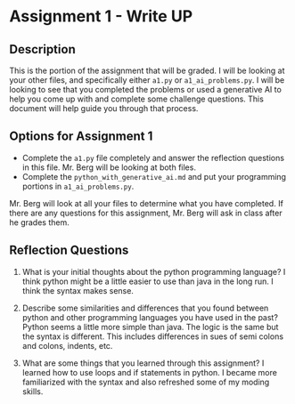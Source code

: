 # Assignment 1 - Write UP

## Description
This is the portion of the assignment that will be graded.  I will be looking at your other files, and specifically either `a1.py` or `a1_ai_problems.py`.  I will be looking to see that you completed the problems or used a generative AI to help you come up with and complete some challenge questions.  This document will help guide you through that process.

## Options for Assignment 1
- Complete the `a1.py` file completely and answer the reflection questions in this file.  Mr. Berg will be looking at both files.
- Complete the `python_with_generative_ai.md` and put your programming portions in `a1_ai_problems.py`.

Mr. Berg will look at all your files to determine what you have completed.  If there are any questions for this assignment, Mr. Berg will ask in class after he grades them.


## Reflection Questions

1. What is your initial thoughts about the python programming language?
I think python might be a little easier to use than java in the long run. I think the syntax makes sense.



2. Describe some similarities and differences that you found between python and other programming languages you have used in the past?
Python seems a little more simple than java. The logic is the same but the syntax is different. This includes differences in sues of semi colons and colons, indents, etc. 



3. What are some things that you learned through this assignment?
I learned how to use loops and if statements in python. I became more familiarized with the syntax and also refreshed some of my moding skills.